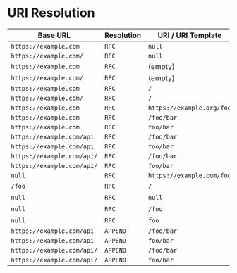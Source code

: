 # URI Resolution

| Base URL                   | Resolution | URI / URI Template        | Result                        |
|----------------------------|------------|---------------------------|-------------------------------|
|`https://example.com`|`RFC`|`null`|`https://example.com`|
|`https://example.com/`|`RFC`|`null`|`https://example.com/`|
|`https://example.com`|`RFC`|(empty)|`https://example.com`|
|`https://example.com/`|`RFC`|(empty)|`https://example.com/`|
|`https://example.com`|`RFC`|`/`|`https://example.com/`|
|`https://example.com/`|`RFC`|`/`|`https://example.com/`|
|`https://example.com`|`RFC`|`https://example.org/foo`|`https://example.org/foo`|
|`https://example.com`|`RFC`|`/foo/bar`|`https://example.com/foo/bar`|
|`https://example.com`|`RFC`|`foo/bar`|`https://example.com/foo/bar`|
|`https://example.com/api`|`RFC`|`/foo/bar`|`https://example.com/foo/bar`|
|`https://example.com/api`|`RFC`|`foo/bar`|`https://example.com/foo/bar`|
|`https://example.com/api/`|`RFC`|`/foo/bar`|`https://example.com/foo/bar`|
|`https://example.com/api/`|`RFC`|`foo/bar`|`https://example.com/api/foo/bar`|
|`null`|`RFC`|`https://example.com/foo`|`https://example.com/foo`|
|`/foo`|`RFC`|`/`|Exception|
|`null`|`RFC`|`null`|Exception|
|`null`|`RFC`|`/foo`|Exception|
|`null`|`RFC`|`foo`|Exception|
|`https://example.com/api`|`APPEND`|`/foo/bar`|`https://example.com/api/foo/bar`|
|`https://example.com/api`|`APPEND`|`foo/bar`|`https://example.com/api/foo/bar`|
|`https://example.com/api/`|`APPEND`|`/foo/bar`|`https://example.com/api/foo/bar`|
|`https://example.com/api/`|`APPEND`|`foo/bar`|`https://example.com/api/foo/bar`|
